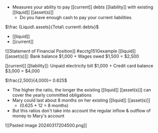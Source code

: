 - Measures your ability to pay [[current]] debts [[liability]] with existing [[liquid]] [[asset(s)]]
	- Do you have enough cash to pay your current liabilities

$\frac {Liquid\ assets}{Total\ current\ debts}$
- [[liquid]]
- [[current]]

![[Statement of Financial Position]]
#acctg151Gexample 
[[liquid]] [[asset(s)]]:
Bank balance $1,000 + Wages owed $1,500 = $2,500

[[current]] [[liability]]:
Unpaid electricity bill $1,000 + Credit card balance $3,000 = $4,000

$\frac{2,500}{4,000}= 0.625$
- The higher the ratio, the longer the existing [[liquid]] [[asset(s)]] can cover the yearly committed obligations
- Mary could last about 8 months on her existing [[liquid]] [[asset(s)]]
	- (0.625 * 12 = 8 months)
- But this ratios don't take into account the regular inflow & outflow of money to Mary's account

![[Pasted image 20240317204500.png]]